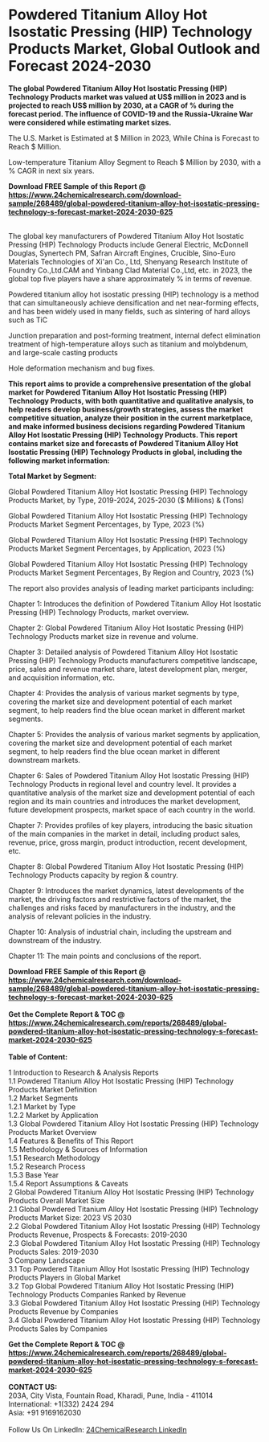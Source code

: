 <h1>Powdered Titanium Alloy Hot Isostatic Pressing (HIP) Technology Products Market, Global Outlook and Forecast 2024-2030</h1><p><strong>The global Powdered Titanium Alloy Hot Isostatic Pressing (HIP) Technology Products market was valued at US$ million in 2023 and is projected to reach US$ million by 2030, at a CAGR of % during the forecast period. The influence of COVID-19 and the Russia-Ukraine War were considered while estimating market sizes.</strong></p><p>
The U.S. Market is Estimated at $ Million in 2023, While China is Forecast to Reach $ Million.</p><p>
Low-temperature Titanium Alloy Segment to Reach $ Million by 2030, with a % CAGR in next six years.</p><div><b>Download FREE Sample of this Report @ 
            <a href="https://www.24chemicalresearch.com/download-sample/268489/global-powdered-titanium-alloy-hot-isostatic-pressing-technology-s-forecast-market-2024-2030-625">
            https://www.24chemicalresearch.com/download-sample/268489/global-powdered-titanium-alloy-hot-isostatic-pressing-technology-s-forecast-market-2024-2030-625</a></b></div><br><p>
The global key manufacturers of Powdered Titanium Alloy Hot Isostatic Pressing (HIP) Technology Products include General Electric, McDonnell Douglas, Synertech PM, Safran Aircraft Engines, Crucible, Sino-Euro Materials Technologies of Xi'an Co., Ltd, Shenyang Research Institute of Foundry Co.,Ltd.CAM and Yinbang Clad Material Co.,Ltd, etc. in 2023, the global top five players have a share approximately % in terms of revenue.</p><p>
Powdered titanium alloy hot isostatic pressing (HIP) technology is a method that can simultaneously achieve densification and net near-forming effects, and has been widely used in many fields, such as sintering of hard alloys such as TiC</p><p>
Junction preparation and post-forming treatment, internal defect elimination treatment of high-temperature alloys such as titanium and molybdenum, and large-scale casting products</p><p>
Hole deformation mechanism and bug fixes.</p><p>
<strong>This report aims to provide a comprehensive presentation of the global market for Powdered Titanium Alloy Hot Isostatic Pressing (HIP) Technology Products, with both quantitative and qualitative analysis, to help readers develop business/growth strategies, assess the market competitive situation, analyze their position in the current marketplace, and make informed business decisions regarding Powdered Titanium Alloy Hot Isostatic Pressing (HIP) Technology Products. This report contains market size and forecasts of Powdered Titanium Alloy Hot Isostatic Pressing (HIP) Technology Products in global, including the following market information:</strong></p><p>
</p><p>
<strong>Total Market by Segment:</strong></p><p>
Global Powdered Titanium Alloy Hot Isostatic Pressing (HIP) Technology Products Market, by Type, 2019-2024, 2025-2030 ($ Millions) &amp; (Tons)</p><p>
Global Powdered Titanium Alloy Hot Isostatic Pressing (HIP) Technology Products Market Segment Percentages, by Type, 2023 (%)</p><p>
</p><p>
Global Powdered Titanium Alloy Hot Isostatic Pressing (HIP) Technology Products Market Segment Percentages, by Application, 2023 (%)</p><p>
</p><p>
Global Powdered Titanium Alloy Hot Isostatic Pressing (HIP) Technology Products Market Segment Percentages, By Region and Country, 2023 (%)</p><p>
</p><p>
The report also provides analysis of leading market participants including:</p><p>
</p><p>
</p><p>
Chapter 1: Introduces the definition of Powdered Titanium Alloy Hot Isostatic Pressing (HIP) Technology Products, market overview.</p><p>
Chapter 2: Global Powdered Titanium Alloy Hot Isostatic Pressing (HIP) Technology Products market size in revenue and volume.</p><p>
Chapter 3: Detailed analysis of Powdered Titanium Alloy Hot Isostatic Pressing (HIP) Technology Products manufacturers competitive landscape, price, sales and revenue market share, latest development plan, merger, and acquisition information, etc.</p><p>
Chapter 4: Provides the analysis of various market segments by type, covering the market size and development potential of each market segment, to help readers find the blue ocean market in different market segments.</p><p>
Chapter 5: Provides the analysis of various market segments by application, covering the market size and development potential of each market segment, to help readers find the blue ocean market in different downstream markets.</p><p>
Chapter 6: Sales of Powdered Titanium Alloy Hot Isostatic Pressing (HIP) Technology Products in regional level and country level. It provides a quantitative analysis of the market size and development potential of each region and its main countries and introduces the market development, future development prospects, market space of each country in the world.</p><p>
Chapter 7: Provides profiles of key players, introducing the basic situation of the main companies in the market in detail, including product sales, revenue, price, gross margin, product introduction, recent development, etc.</p><p>
Chapter 8: Global Powdered Titanium Alloy Hot Isostatic Pressing (HIP) Technology Products capacity by region &amp; country.</p><p>
Chapter 9: Introduces the market dynamics, latest developments of the market, the driving factors and restrictive factors of the market, the challenges and risks faced by manufacturers in the industry, and the analysis of relevant policies in the industry.</p><p>
Chapter 10: Analysis of industrial chain, including the upstream and downstream of the industry.</p><p>
Chapter 11: The main points and conclusions of the report.</p><div><b>Download FREE Sample of this Report @ 
            <a href="https://www.24chemicalresearch.com/download-sample/268489/global-powdered-titanium-alloy-hot-isostatic-pressing-technology-s-forecast-market-2024-2030-625">
            https://www.24chemicalresearch.com/download-sample/268489/global-powdered-titanium-alloy-hot-isostatic-pressing-technology-s-forecast-market-2024-2030-625</a></b></div><br><div><b>Get the Complete Report & TOC @ 
            <a href="https://www.24chemicalresearch.com/reports/268489/global-powdered-titanium-alloy-hot-isostatic-pressing-technology-s-forecast-market-2024-2030-625">
            https://www.24chemicalresearch.com/reports/268489/global-powdered-titanium-alloy-hot-isostatic-pressing-technology-s-forecast-market-2024-2030-625</a></b></div><br>
            <b>Table of Content:</b><p>1 Introduction to Research & Analysis Reports<br />
    1.1 Powdered Titanium Alloy Hot Isostatic Pressing (HIP) Technology Products Market Definition<br />
    1.2 Market Segments<br />
        1.2.1 Market by Type<br />
        1.2.2 Market by Application<br />
    1.3 Global Powdered Titanium Alloy Hot Isostatic Pressing (HIP) Technology Products Market Overview<br />
    1.4 Features & Benefits of This Report<br />
    1.5 Methodology & Sources of Information<br />
        1.5.1 Research Methodology<br />
        1.5.2 Research Process<br />
        1.5.3 Base Year<br />
        1.5.4 Report Assumptions & Caveats<br />
2 Global Powdered Titanium Alloy Hot Isostatic Pressing (HIP) Technology Products Overall Market Size<br />
    2.1 Global Powdered Titanium Alloy Hot Isostatic Pressing (HIP) Technology Products Market Size: 2023 VS 2030<br />
    2.2 Global Powdered Titanium Alloy Hot Isostatic Pressing (HIP) Technology Products Revenue, Prospects & Forecasts: 2019-2030<br />
    2.3 Global Powdered Titanium Alloy Hot Isostatic Pressing (HIP) Technology Products Sales: 2019-2030<br />
3 Company Landscape<br />
    3.1 Top Powdered Titanium Alloy Hot Isostatic Pressing (HIP) Technology Products Players in Global Market<br />
    3.2 Top Global Powdered Titanium Alloy Hot Isostatic Pressing (HIP) Technology Products Companies Ranked by Revenue<br />
    3.3 Global Powdered Titanium Alloy Hot Isostatic Pressing (HIP) Technology Products Revenue by Companies<br />
    3.4 Global Powdered Titanium Alloy Hot Isostatic Pressing (HIP) Technology Products Sales by Companies<br />
   </p><div><b>Get the Complete Report & TOC @ 
            <a href="https://www.24chemicalresearch.com/reports/268489/global-powdered-titanium-alloy-hot-isostatic-pressing-technology-s-forecast-market-2024-2030-625">
            https://www.24chemicalresearch.com/reports/268489/global-powdered-titanium-alloy-hot-isostatic-pressing-technology-s-forecast-market-2024-2030-625</a></b></div><br><b>CONTACT US:</b><br>
            203A, City Vista, Fountain Road, Kharadi, Pune, India - 411014<br>
            International: +1(332) 2424 294<br>
            Asia: +91 9169162030 <br><br>
            Follow Us On LinkedIn: <a href="https://www.linkedin.com/company/24chemicalresearch/">24ChemicalResearch LinkedIn</a>